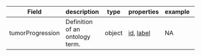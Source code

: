 |Field | description | type | properties | example | enum|
| ---| ---| ---| ---| ---| --- |
| tumorProgression | Definition of an ontology term. | object | [id](./id.md), [label](./label.md) | NA | NA|
